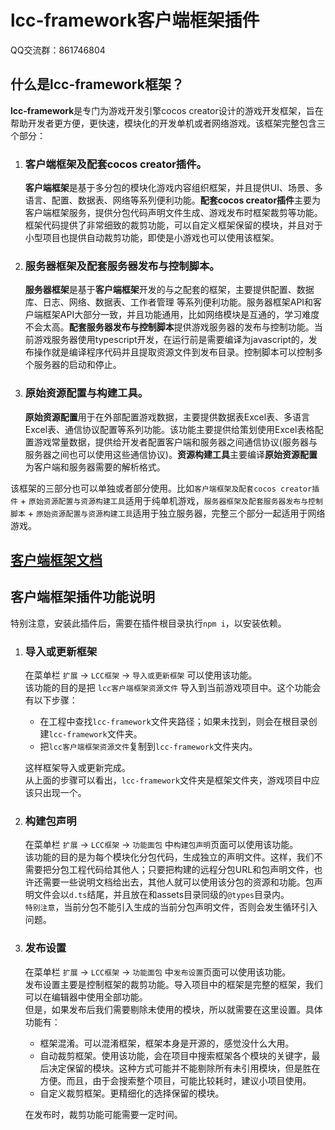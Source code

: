 # lcc-framework客户端框架插件

QQ交流群：861746804

## **什么是lcc-framework框架？**

**lcc-framework**是专门为游戏开发引擎cocos creator设计的游戏开发框架，旨在帮助开发者更方便，更快速，模块化的开发单机或者网络游戏。该框架完整包含三个部分：
1. ### 客户端框架及配套cocos creator插件。
    **客户端框架**是基于多分包的模块化游戏内容组织框架，并且提供UI、场景、多语言、配置、数据表、网络等系列便利功能。**配套cocos creator插件**主要为客户端框架服务，提供分包代码声明文件生成、游戏发布时框架裁剪等功能。框架代码提供了非常细致的裁剪功能，可以自定义框架保留的模块，并且对于小型项目也提供自动裁剪功能，即使是小游戏也可以使用该框架。
2. ### 服务器框架及配套服务器发布与控制脚本。
    **服务器框架**是基于**客户端框架**开发的与之配套的框架，主要提供配置、数据库、日志、网络、数据表、工作者管理 等系列便利功能。服务器框架API和客户端框架API大部分一致，并且功能通用，比如网络模块是互通的，学习难度不会太高。**配套服务器发布与控制脚本**提供游戏服务器的发布与控制功能。当前游戏服务器使用typescript开发，在运行前是需要编译为javascript的，发布操作就是编译程序代码并且提取资源文件到发布目录。控制脚本可以控制多个服务器的启动和停止。
3. ### 原始资源配置与构建工具。
    **原始资源配置**用于在外部配置游戏数据，主要提供数据表Excel表、多语言Excel表、通信协议配置等系列功能。该功能主要提供给策划使用Excel表格配置游戏常量数据，提供给开发者配置客户端和服务器之间通信协议(服务器与服务器之间也可以使用这些通信协议)。**资源构建工具**主要编译**原始资源配置**为客户端和服务器需要的解析格式。

该框架的三部分也可以单独或者部分使用。比如`客户端框架及配套cocos creator插件` + `原始资源配置与资源构建工具`适用于纯单机游戏，`服务器框架及配套服务器发布与控制脚本` + `原始资源配置与资源构建工具`适用于独立服务器，完整三个部分一起适用于网络游戏。
<br/>

## **[客户端框架文档](./framework/docs/1.客户端框架文档.md)**

## **客户端框架插件功能说明**

特别注意，安装此插件后，需要在插件根目录执行`npm i`，以安装依赖。

1. ### 导入或更新框架
    在菜单栏 `扩展` -> `LCC框架` -> `导入或更新框架` 可以使用该功能。<br/>
    该功能的目的是把 `lcc客户端框架资源文件` 导入到当前游戏项目中。这个功能会有以下步骤：<br/>
    * 在工程中查找`lcc-framework`文件夹路径；如果未找到，则会在根目录创建`lcc-framework`文件夹。
    * 把`lcc客户端框架资源文件`复制到`lcc-framework`文件夹内。

    这样框架导入或更新完成。<br/>
    从上面的步骤可以看出，`lcc-framework`文件夹是框架文件夹，游戏项目中应该只出现一个。

2. ### 构建包声明
    在菜单栏 `扩展` -> `LCC框架` -> `功能面包` 中`构建包声明`页面可以使用该功能。<br/>
    该功能的目的是为每个模块化分包代码，生成独立的声明文件。这样，我们不需要把分包工程代码给其他人；只要把构建的远程分包URL和包声明文件，也许还需要一些说明文档给出去，其他人就可以使用该分包的资源和功能。包声明文件会以`d.ts`结尾，并且放在和assets目录同级的`@types`目录内。<br/>
    `特别注意`，当前分包不能引入生成的当前分包声明文件，否则会发生循环引入问题。

3. ### 发布设置
    在菜单栏 `扩展` -> `LCC框架` -> `功能面包` 中`发布设置`页面可以使用该功能。<br/>
    发布设置主要是控制框架的裁剪功能。导入项目中的框架是完整的框架，我们可以在编辑器中使用全部功能。<br/>
    但是，如果发布后我们需要剔除未使用的模块，所以就需要在这里设置。具体功能有：<br/>
    * 框架混淆。可以混淆框架，框架本身是开源的，感觉没什么大用。
    * 自动裁剪框架。使用该功能，会在项目中搜索框架各个模块的关键字，最后决定保留的模块。这种方式可能并不能剔除所有未引用模块，但是胜在方便。而且，由于会搜索整个项目，可能比较耗时，建议小项目使用。
    * 自定义裁剪框架。更精细化的选择保留的模块。

    在发布时，裁剪功能可能需要一定时间。
